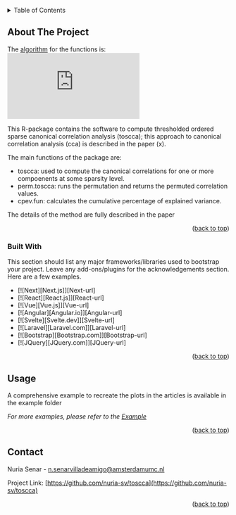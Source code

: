 
<!-- Improved compatibility of back to top link: See: https://github.com/othneildrew/Best-README-Template/pull/73 -->
<a name="readme-top"></a>
<!--
*** Thanks for checking out the Best-README-Template. If you have a suggestion
*** that would make this better, please fork the repo and create a pull request
*** or simply open an issue with the tag "enhancement".
*** Don't forget to give the project a star!
*** Thanks again! Now go create something AMAZING! :D
-->



<!-- PROJECT SHIELDS -->
<!--
*** I'm using markdown "reference style" links for readability.
*** Reference links are enclosed in brackets [ ] instead of parentheses ( ).
*** See the bottom of this document for the declaration of the reference variables
*** for contributors-url, forks-url, etc. This is an optional, concise syntax you may use.
*** https://www.markdownguide.org/basic-syntax/#reference-style-links
-->




<!-- TABLE OF CONTENTS -->
<details>
  <summary>Table of Contents</summary>
  <ol>
    <li>
      <a href="#about-the-project">About The Project</a>
      <ul>
        <li><a href="#built-with">Built With</a></li>
      </ul>
    </li>
    <li>
      <a href="#getting-started">Getting Started</a>
    </li>
    <li><a href="#usage">Usage</a></li>
    <li><a href="#contact">Contact</a></li>
  </ol>
</details>



<!-- ABOUT THE PACKAGE -->
## About The Project

The [algorithm]("example/algorithm.pdf") for the functions is:
![algorithm](https://github.com/nuria-sv/toscca/example/master/algorithm.pdf?raw=true)

This R-package contains the software to compute thresholded ordered sparse canonical correlation analysis (toscca); this approach to canonical correlation analysis (cca) is described in the paper (x). 

The main functions of the package are:
* toscca: used to compute the canonical correlations for one or more compoenents at some sparsity level.
* perm.toscca: runs the permutation and returns the permuted correlation values. 
* cpev.fun: calculates the cumulative percentage of explained variance.

The details of the method are fully described in the paper


<p align="right">(<a href="#readme-top">back to top</a>)</p>



### Built With

This section should list any major frameworks/libraries used to bootstrap your project. Leave any add-ons/plugins for the acknowledgements section. Here are a few examples.

* [![Next][Next.js]][Next-url]
* [![React][React.js]][React-url]
* [![Vue][Vue.js]][Vue-url]
* [![Angular][Angular.io]][Angular-url]
* [![Svelte][Svelte.dev]][Svelte-url]
* [![Laravel][Laravel.com]][Laravel-url]
* [![Bootstrap][Bootstrap.com]][Bootstrap-url]
* [![JQuery][JQuery.com]][JQuery-url]

<p align="right">(<a href="#readme-top">back to top</a>)</p>





<!-- USAGE EXAMPLES -->
## Usage

A comprehensive example to recreate the plots in the articles is available in the example folder

_For more examples, please refer to the [Example](https://github.com/nuria-sv/toscca/tree/master/example)_

<p align="right">(<a href="#readme-top">back to top</a>)</p>




<!-- CONTACT -->
## Contact

Nuria Senar  - n.senarvilladeamigo@amsterdamumc.nl

Project Link: [https://github.com/nuria-sv/toscca](https://github.com/nuria-sv/toscca)

<p align="right">(<a href="#readme-top">back to top</a>)</p>



